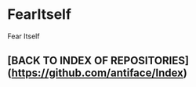 FearItself
==========

Fear Itself

## [BACK TO INDEX OF REPOSITORIES] (https://github.com/antiface/Index)
